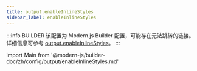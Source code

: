 ```yaml
---
title: output.enableInlineStyles
sidebar_label: enableInlineStyles
---
```


:::info BUILDER
该配置为 Modern.js Builder 配置，可能存在无法跳转的链接。详细信息可参考 [output.enableInlineStyles](https://modernjs.dev/builder/zh/api/config-output.html#output-enableinlinestyles)。
:::

import Main from '@modern-js/builder-doc/zh/config/output/enableInlineStyles.md'

<Main />
